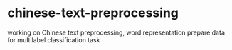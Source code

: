 # chinese-text-preprocessing
working on Chinese text preprocessing, word representation
prepare data for multilabel classification task
